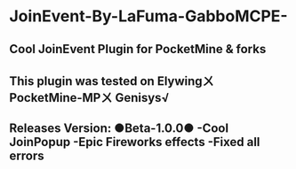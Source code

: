 # JoinEvent-By-LaFuma-GabboMCPE-
Cool JoinEvent Plugin for PocketMine &amp; forks
---------------------------------------
This plugin was tested on
Elywingㄨ
PocketMine-MPㄨ
Genisys√
---------------------------------------
Releases Version:
●Beta-1.0.0●
-Cool JoinPopup
-Epic Fireworks effects
-Fixed all errors
---------------------------------------

